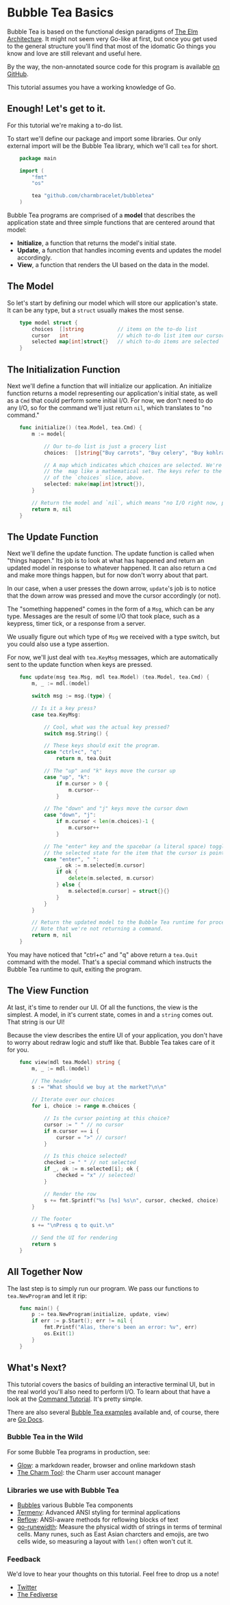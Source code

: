 Bubble Tea Basics
=================

Bubble Tea is based on the functional design paradigms of [The Elm
Architecture][elm]. It might not seem very Go-like at first, but once you get
used to the general structure you'll find that most of the idomatic Go things
you know and love are still relevant and useful here.

By the way, the non-annotated source code for this program is available
[on GitHub](https://github.com/charmbracelet/bubbletea/master/tutorials/basics).

This tutorial assumes you have a working knowledge of Go.

[elm]: https://guide.elm-lang.org/architecture/

## Enough! Let's get to it.

For this tutorial we're making a to-do list.

To start we'll define our package and import some libraries. Our only external
import will be the Bubble Tea library, which we'll call `tea` for short.

```go
    package main

    import (
        "fmt"
        "os"

        tea "github.com/charmbracelet/bubbletea"
    )
```

Bubble Tea programs are comprised of a **model** that describes the application
state and three simple functions that are centered around that model:

* **Initialize**, a function that returns the model's initial state.
* **Update**, a function that handles incoming events and updates the model accordingly.
* **View**, a function that renders the UI based on the data in the model.

## The Model

So let's start by defining our model which will store our application's state.
It can be any type, but a `struct` usually makes the most sense.

```go
    type model struct {
        choices  []string           // items on the to-do list
        cursor   int                // which to-do list item our cursor is pointing at
        selected map[int]struct{}   // which to-do items are selected
    }
```

## The Initialization Function

Next we'll define a function that will initialize our application. An
initialize function returns a model representing our application's initial
state, as well as a `Cmd` that could perform some initial I/O. For now, we
don't need to do any I/O, so for the command we'll just return `nil`, which
translates to "no command."

```go
    func initialize() (tea.Model, tea.Cmd) {
        m := model{

            // Our to-do list is just a grocery list
            choices:  []string{"Buy carrots", "Buy celery", "Buy kohlrabi"},

            // A map which indicates which choices are selected. We're using
            // the  map like a mathematical set. The keys refer to the indexes
            // of the `choices` slice, above.
            selected: make(map[int]struct{}),
        }

        // Return the model and `nil`, which means "no I/O right now, please."
        return m, nil
    }
```

## The Update Function

Next we'll define the update function. The update function is called when
"things happen." Its job is to look at what has happened and return an updated
model in response to whatever happened. It can also return a `Cmd` and make
more things happen, but for now don't worry about that part.

In our case, when a user presses the down arrow, `update`'s job is to notice
that the down arrow was pressed and move the cursor accordingly (or not).

The "something happened" comes in the form of a `Msg`, which can be any type.
Messages are the result of some I/O that took place, such as a keypress, timer
tick, or a response from a server.

We usually figure out which type of `Msg` we received with a type switch, but
you could also use a type assertion.

For now, we'll just deal with `tea.KeyMsg` messages, which are automatically
sent to the update function when keys are pressed.

```go
    func update(msg tea.Msg, mdl tea.Model) (tea.Model, tea.Cmd) {
        m, _ := mdl.(model)

        switch msg := msg.(type) {

        // Is it a key press?
        case tea.KeyMsg:

            // Cool, what was the actual key pressed?
            switch msg.String() {

            // These keys should exit the program.
            case "ctrl+c", "q":
                return m, tea.Quit

            // The "up" and "k" keys move the cursor up
            case "up", "k":
                if m.cursor > 0 {
                    m.cursor--
                }

            // The "down" and "j" keys move the cursor down
            case "down", "j":
                if m.cursor < len(m.choices)-1 {
                    m.cursor++
                }

            // The "enter" key and the spacebar (a literal space) toggle
            // the selected state for the item that the cursor is pointing at.
            case "enter", " ":
                _, ok := m.selected[m.cursor]
                if ok {
                    delete(m.selected, m.cursor)
                } else {
                    m.selected[m.cursor] = struct{}{}
                }
            }
        }

        // Return the updated model to the Bubble Tea runtime for processing.
        // Note that we're not returning a command.
        return m, nil
    }
```

You may have noticed that "ctrl+c" and "q" above return a `tea.Quit` command
with the model. That's a special command which instructs the Bubble Tea runtime
to quit, exiting the program.

## The View Function

At last, it's time to render our UI. Of all the functions, the view is the
simplest. A model, in it's current state, comes in and a `string` comes out.
That string is our UI!

Because the view describes the entire UI of your application, you don't have
to worry about redraw logic and stuff like that. Bubble Tea takes care of it
for you.

```go
    func view(mdl tea.Model) string {
        m, _ := mdl.(model)

        // The header
        s := "What should we buy at the market?\n\n"

        // Iterate over our choices
        for i, choice := range m.choices {

            // Is the cursor pointing at this choice?
            cursor := " " // no cursor
            if m.cursor == i {
                cursor = ">" // cursor!
            }

            // Is this choice selected?
            checked := " " // not selected
            if _, ok := m.selected[i]; ok {
                checked = "x" // selected!
            }

            // Render the row
            s += fmt.Sprintf("%s [%s] %s\n", cursor, checked, choice)
        }

        // The footer
        s += "\nPress q to quit.\n"

        // Send the UI for rendering
        return s
    }
```

## All Together Now

The last step is to simply run our program. We pass our functions to
`tea.NewProgram` and let it rip:

```go
    func main() {
        p := tea.NewProgram(initialize, update, view)
        if err := p.Start(); err != nil {
            fmt.Printf("Alas, there's been an error: %v", err)
            os.Exit(1)
        }
    }
```

## What's Next?

This tutorial covers the basics of building an interactive terminal UI, but
in the real world you'll also need to perform I/O. To learn about that have a
look at the [Command Tutorial][cmd]. It's pretty simple.

There are also several [Bubble Tea examples][examples] available and, of course,
there are [Go Docs][docs].

[cmd]: http://github.com/charmbracelet/bubbletea/tree/master/tutorials/commands/
[examples]: http://github.com/charmbracelet/bubbletea/tree/master/examples
[docs]: https://pkg.go.dev/github.com/charmbracelet/glow?tab=doc

### Bubble Tea in the Wild

For some Bubble Tea programs in production, see:

* [Glow](https://github.com/charmbracelet/glow): a markdown reader, browser and online markdown stash
* [The Charm Tool](https://github.com/charmbracelet/charm): the Charm user account manager

### Libraries we use with Bubble Tea

* [Bubbles][bubbles] various Bubble Tea components
* [Termenv][termenv]: Advanced ANSI styling for terminal applications
* [Reflow][reflow]: ANSI-aware methods for reflowing blocks of text
* [go-runewidth][runewidth]: Measure the physical width of strings in terms of terminal cells. Many runes, such as East Asian charcters and emojis, are two cells wide, so measuring a layout with `len()` often won't cut it.

[termenv]: https://github.com/muesli/termenv
[reflow]: https://github.com/muesli/reflow
[bubbles]: https://github.com/charmbracelet/bubbles
[runewidth]: https://github.com/mattn/go-runewidth

### Feedback

We'd love to hear your thoughts on this tutorial. Feel free to drop us a note!

* [Twitter](https://twitter.com/charmcli)
* [The Fediverse](https://mastodon.technology/@charm)
